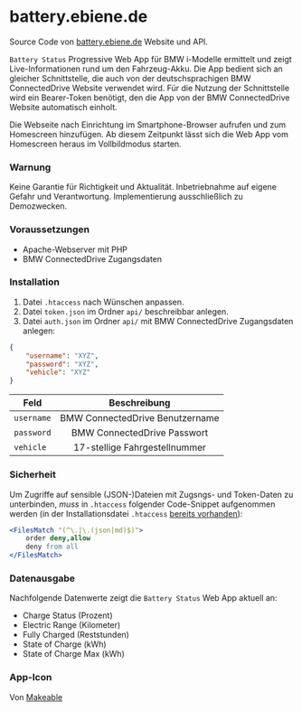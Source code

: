 # battery.ebiene.de

Source Code von [battery.ebiene.de](battery.ebiene.de) Website und API.

`Battery Status` Progressive Web App für BMW i-Modelle ermittelt und zeigt Live-Informationen rund um den Fahrzeug-Akku. Die App bedient sich an gleicher Schnittstelle, die auch von der deutschsprachigen BMW ConnectedDrive Website verwendet wird. Für die Nutzung der Schnittstelle wird ein Bearer-Token benötigt, den die App von der BMW ConnectedDrive Website automatisch einholt.

Die Webseite nach Einrichtung im Smartphone-Browser aufrufen und zum Homescreen hinzufügen. Ab diesem Zeitpunkt lässt sich die Web App vom Homescreen heraus im Vollbildmodus starten.


### Warnung

Keine Garantie für Richtigkeit und Aktualität. Inbetriebnahme auf eigene Gefahr und Verantwortung. Implementierung ausschließlich zu Demozwecken.


### Voraussetzungen

* Apache-Webserver mit PHP
* BMW ConnectedDrive Zugangsdaten


### Installation

1. Datei `.htaccess` nach Wünschen anpassen.
2. Datei `token.json` im Ordner `api/` beschreibbar anlegen.
3. Datei `auth.json` im Ordner `api/` mit BMW ConnectedDrive Zugangsdaten anlegen:

```json
{
    "username": "XYZ",
    "password": "XYZ",
    "vehicle": "XYZ"
}
```

| Feld       | Beschreibung                    |
| ---------- |:-------------------------------:|
| `username` | BMW ConnectedDrive Benutzername |
| `password` | BMW ConnectedDrive Passwort     |
| `vehicle`  | 17-stellige Fahrgestellnummer   |


### Sicherheit

Um Zugriffe auf sensible (JSON-)Dateien mit Zugsngs- und Token-Daten zu unterbinden, *muss* in `.htaccess` folgender Code-Snippet aufgenommen werden (in der Installationsdatei `.htaccess` [bereits vorhanden](https://github.com/sergejmueller/battery.ebiene.de/blob/master/.htaccess#L33-L36)):

```apache
<FilesMatch "(^\.|\.(json|md)$)">
    order deny,allow
    deny from all
</FilesMatch>
```


### Datenausgabe

Nachfolgende Datenwerte zeigt die `Battery Status` Web App aktuell an:

* Charge Status (Prozent)
* Electric Range (Kilometer)
* Fully Charged (Reststunden)
* State of Charge (kWh)
* State of Charge Max (kWh)


### App-Icon

Von [Makeable](https://www.iconfinder.com/makea)
